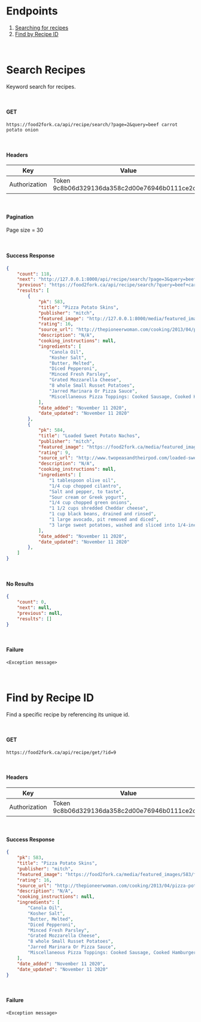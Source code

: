 # Endpoints
1. [Searching for recipes](#Search-Recipes)
1. [Find by Recipe ID](#Find-by-Recipe-ID)

<br>

# Search Recipes
Keyword search for recipes.

<br>

#### GET 
```
https://food2fork.ca/api/recipe/search/?page=2&query=beef carrot potato onion
```

<br>

#### Headers
| Key | Value |
|-----|-------|
| Authorization | Token 9c8b06d329136da358c2d00e76946b0111ce2c48|

<br>

#### Pagination
Page size = 30

<br>

#### Success Response
```json
{
    "count": 118,
    "next": "http://127.0.0.1:8000/api/recipe/search/?page=3&query=beef+carrot+potato+onion",
    "previous": "https://food2fork.ca/api/recipe/search/?query=beef+carrot+potato+onion",
    "results": [
        {
            "pk": 583,
            "title": "Pizza Potato Skins",
            "publisher": "mitch",
            "featured_image": "http://127.0.0.1:8000/media/featured_images/583/featured_image.png",
            "rating": 16,
            "source_url": "http://thepioneerwoman.com/cooking/2013/04/pizza-potato-skins/",
            "description": "N/A",
            "cooking_instructions": null,
            "ingredients": [
                "Canola Oil",
                "Kosher Salt",
                "Butter, Melted",
                "Diced Pepperoni",
                "Minced Fresh Parsley",
                "Grated Mozzarella Cheese",
                "8 whole Small Russet Potatoes",
                "Jarred Marinara Or Pizza Sauce",
                "Miscellaneous Pizza Toppings: Cooked Sausage, Cooked Hamburger, Diced Bell Pepper, Diced Onion, Diced Mushrooms, Diced Canadian Bacon, Etc."
            ],
            "date_added": "November 11 2020",
            "date_updated": "November 11 2020"	
        },
        {
            "pk": 584,
            "title": "Loaded Sweet Potato Nachos",
            "publisher": "mitch",
            "featured_image": "https://food2fork.ca/media/featured_images/584/featured_image.png",
            "rating": 9,
            "source_url": "http://www.twopeasandtheirpod.com/loaded-sweet-potato-nachos/",
            "description": "N/A",
            "cooking_instructions": null,
            "ingredients": [
                "1 tablespoon olive oil",
                "1/4 cup chopped cilantro",
                "Salt and pepper, to taste",
                "Sour cream or Greek yogurt",
                "1/4 cup chopped green onions",
                "1 1/2 cups shredded Cheddar cheese",
                "1 cup black beans, drained and rinsed",
                "1 large avocado, pit removed and diced",
                "3 large sweet potatoes, washed and sliced into 1/4-inch rounds"
            ],
            "date_added": "November 11 2020",
            "date_updated": "November 11 2020"
        },
	]
}
```

<br>

#### No Results
```json
{
    "count": 0,
    "next": null,
    "previous": null,
    "results": []
}
```

<br>

#### Failure
```
<Exception message>
```

<br>

# Find by Recipe ID
Find a specific recipe by referencing its unique id.

<br>

#### GET 
```
https://food2fork.ca/api/recipe/get/?id=9
```

<br>

#### Headers
| Key | Value |
|-----|-------|
| Authorization | Token 9c8b06d329136da358c2d00e76946b0111ce2c48|

<br>

#### Success Response
```json
{
    "pk": 583,
    "title": "Pizza Potato Skins",
    "publisher": "mitch",
    "featured_image": "https://food2fork.ca/media/featured_images/583/featured_image.png",
    "rating": 16,
    "source_url": "http://thepioneerwoman.com/cooking/2013/04/pizza-potato-skins/",
    "description": "N/A",
    "cooking_instructions": null,
    "ingredients": [
        "Canola Oil",
        "Kosher Salt",
        "Butter, Melted",
        "Diced Pepperoni",
        "Minced Fresh Parsley",
        "Grated Mozzarella Cheese",
        "8 whole Small Russet Potatoes",
        "Jarred Marinara Or Pizza Sauce",
        "Miscellaneous Pizza Toppings: Cooked Sausage, Cooked Hamburger, Diced Bell Pepper, Diced Onion, Diced Mushrooms, Diced Canadian Bacon, Etc."
    ],
    "date_added": "November 11 2020",
    "date_updated": "November 11 2020"
}
```

<br>

#### Failure
```
<Exception message>
```



